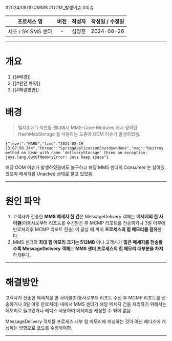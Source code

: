 
#2024/08/19 #MMS #OOM_발생이슈 #이슈 


|     프로세스 명     | 버전  | 작성자 | 작성일 / 수정일  |
| :------------: | :-: | :-: | :--------: |
| 서초 / SK SMS 센더 |  -  | 심정훈 | 2024-08-26 |

---



# 개요 

1. [[#배경]]
2. [[#원인 파악]]
3. [[#해결방안]]

# 배경

> 엘지(LGT) 직연동 센더에서 MMS-Core-Modules 에서 정의된 HashMapStorage 를 사용하는 도중에  OOM 이슈가 발생하였음.

```log
{"level":"WARN","time":"2024-08-19 13:07:58.344","thread":"SpringApplicationShutdownHook","msg":"Destroy method on bean with name 'deliveryStorage' threw an exception: java.lang.OutOfMemoryError: Java heap space"}
```

해당 OOM 이슈가 발생하였음에도 불구하고 해당 MMS 센더의 Consumer 는 살아있었으며 메세지를 Unacked 상태로 물고 있었음.

---

# 원인 파악

1. 고객사가 전송한 **MMS 메세지 한 건**은 MessageDelivery 객체는 **메세지의 한 사이클**(이통사로부터 리포트를 수신받은 후 MCMP 리포트를 전송하거나 3일 이후에 만료처리후 MCMP 리포트 전송) 이 끝날 때 까지 **프로세스의 힙 메모리를 점유**한다.
2. MMS 센더의 **최대 힙 메모리 크기는 512MB** 이나 고객사가 **많은 메세지를 전송할 수록** **MessageDelivery 객체**는 **MMS 센더 프로세스의 힙 메모리 대부분을 차지**하게된다.

---
# 해결방안

고객사가 전송한 메세지를 한 사이클(이통사로부터 리포트 수신 후 MCMP 리포트를 전송하거나 3일 이후 만료처리) 내에서 MMS 센더가 해당 메세지 건을 처리하기 위해서는 메모리로 들고있거나 레디스 사용하여 메세지를 캐싱할 수 밖에 없음.

MessageDelivery 객체를 프로세스 내부 힙 메모리에 캐싱하는 것이 아닌 레디스에 캐싱하는 방향으로 코드를 수정해야함.

---
